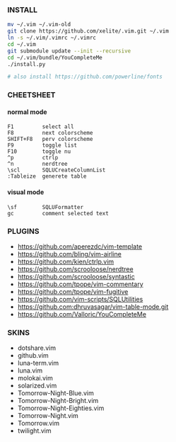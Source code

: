 ### INSTALL
```bash
mv ~/.vim ~/.vim-old
git clone https://github.com/xelite/.vim.git ~/.vim
ln -s ~/.vim/.vimrc ~/.vimrc
cd ~/.vim
git submodule update --init --recursive
cd ~/.vim/bundle/YouCompleteMe
./install.py

# also install https://github.com/powerline/fonts
```

### CHEETSHEET

#### normal mode
```
F1         select all
F8         next colorscheme
SHIFT+F8   perv colorscheme
F9         toggle list
F10        toggle nu
^p         ctrlp
^n         nerdtree
\scl       SQLUCreateColumnList
:Tableize  generete table
```

#### visual mode
```
\sf        SQLUFormatter
gc         comment selected text
```

### PLUGINS

* https://github.com/aperezdc/vim-template
* https://github.com/bling/vim-airline
* https://github.com/kien/ctrlp.vim
* https://github.com/scrooloose/nerdtree
* https://github.com/scrooloose/syntastic
* https://github.com/tpope/vim-commentary
* https://github.com/tpope/vim-fugitive
* https://github.com/vim-scripts/SQLUtilities
* https://github.com:dhruvasagar/vim-table-mode.git
* https://github.com/Valloric/YouCompleteMe

### SKINS

* dotshare.vim
* github.vim
* luna-term.vim
* luna.vim
* molokai.vim
* solarized.vim
* Tomorrow-Night-Blue.vim
* Tomorrow-Night-Bright.vim
* Tomorrow-Night-Eighties.vim
* Tomorrow-Night.vim
* Tomorrow.vim
* twilight.vim
